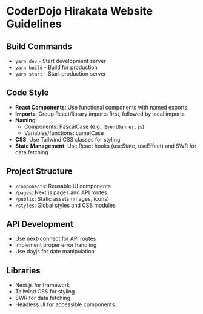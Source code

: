 # CoderDojo Hirakata Website Guidelines

## Build Commands
- `yarn dev` - Start development server
- `yarn build` - Build for production
- `yarn start` - Start production server

## Code Style
- **React Components**: Use functional components with named exports
- **Imports**: Group React/library imports first, followed by local imports
- **Naming**: 
  - Components: PascalCase (e.g., `EventBanner.js`)
  - Variables/functions: camelCase
- **CSS**: Use Tailwind CSS classes for styling
- **State Management**: Use React hooks (useState, useEffect) and SWR for data fetching

## Project Structure
- `/components`: Reusable UI components
- `/pages`: Next.js pages and API routes
- `/public`: Static assets (images, icons)
- `/styles`: Global styles and CSS modules

## API Development
- Use next-connect for API routes
- Implement proper error handling
- Use dayjs for date manipulation

## Libraries
- Next.js for framework
- Tailwind CSS for styling
- SWR for data fetching
- Headless UI for accessible components